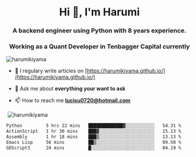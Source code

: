 <h1 align="center">Hi 👋, I'm Harumi</h1>
<h3 align="center">A backend engineer using <b>Python</b> with 8 years experience.</h3>
<h3 align="center">Working as a Quant Developer in <b>Tenbagger Capital</b> currently</h3>

<p align="left"> <img src="https://komarev.com/ghpvc/?username=harumikiyama" alt="harumikiyama" /> </p>


- 📝 I regulary write articles on [https://harumikiyama.github.io/](https://harumikiyama.github.io/)

- 💬 Ask me about **everything your want to ask**

- 📫 How to reach me **lucisu0720@hotmail.com**

<p>&nbsp;<img align="center" src="https://github-readme-stats.vercel.app/api?username=harumikiyama&show_icons=true" alt="harumikiyama" /></p>


<!--START_SECTION:waka-->

```txt
Python         5 hrs 22 mins   █████████████▓░░░░░░░░░░░   54.31 %
ActionScript   1 hr 30 mins    ███▓░░░░░░░░░░░░░░░░░░░░░   15.13 %
Assembly       1 hr 18 mins    ███▒░░░░░░░░░░░░░░░░░░░░░   13.13 %
Emacs Lisp     56 mins         ██▒░░░░░░░░░░░░░░░░░░░░░░   09.50 %
GDScript3      24 mins         █░░░░░░░░░░░░░░░░░░░░░░░░   04.19 %
```

<!--END_SECTION:waka-->
